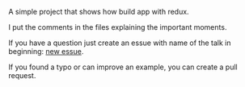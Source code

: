 A simple project that shows how build app with redux.

I put the comments in the files explaining the important moments.

If you have a question just create an essue with name of the talk in beginning: [new essue](https://github.com/yodairish/talk-redux/issues).

If you found a typo or can improve an example, you can create a pull request.
